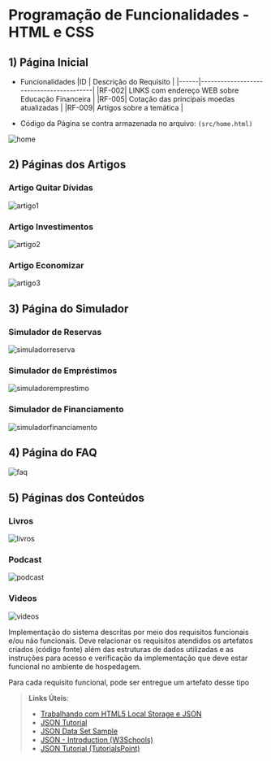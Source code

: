 # Programação de Funcionalidades - HTML e CSS

## 1) Página Inicial 

- Funcionalidades 
  |ID    | Descrição do Requisito  |
  |------|-----------------------------------------|
  |RF-002| LINKS com endereço WEB sobre Educação Financeira   | 
  |RF-005| Cotação das principais moedas atualizadas  |
  |RF-009| Artigos sobre a temática |
  
- Código da Página se contra armazenada no arquivo: `(src/home.html)`

![home](https://user-images.githubusercontent.com/113148420/201544891-d664b34e-3e7e-4271-babc-9e090b1cda06.png)


## 2) Páginas dos Artigos
### Artigo Quitar Dívidas 
![artigo1](https://user-images.githubusercontent.com/113148420/201544924-e043a9e2-bb6f-4b5f-8c39-8ed21f144a73.png)
### Artigo Investimentos
![artigo2](https://user-images.githubusercontent.com/113148420/201544972-e3057782-1f48-433b-b404-77bf8f308921.png)
### Artigo Economizar
![artigo3](https://user-images.githubusercontent.com/113148420/201544982-988bcdf8-74ca-4333-9528-75c2e8739a33.png)


## 3) Página do Simulador
### Simulador de Reservas 
![simuladorreserva](https://user-images.githubusercontent.com/113148420/201545056-ab60e2f1-6bfe-446b-a53f-f5a09611ad81.png)
### Simulador de Empréstimos
![simuladoremprestimo](https://user-images.githubusercontent.com/113148420/201545073-aa4095ea-2362-44af-98a3-de86a8918979.png)
### Simulador de Financiamento
![simuladorfinanciamento](https://user-images.githubusercontent.com/113148420/201545078-5342d879-ed7f-418c-b433-82af2f22c835.png)


## 4) Página do FAQ
![faq](https://user-images.githubusercontent.com/113148420/201545103-cc158db9-e03f-4cc3-88d3-c9336dbfe138.png)


## 5) Páginas dos Conteúdos
### Livros
![livros](https://user-images.githubusercontent.com/113148420/201545151-72150f80-404c-4344-9f8b-3f72698cab4f.png)
### Podcast
![podcast](https://user-images.githubusercontent.com/113148420/201545162-71ac8743-ef31-4e79-bcb9-6d5f39afb5cf.png)
### Videos
![videos](https://user-images.githubusercontent.com/113148420/201545174-65f9903f-70f5-4e5a-a491-8c4ed6bb323d.png)





Implementação do sistema descritas por meio dos requisitos funcionais e/ou não funcionais. Deve relacionar os requisitos atendidos os artefatos criados (código fonte) além das estruturas de dados utilizadas e as instruções para acesso e verificação da implementação que deve estar funcional no ambiente de hospedagem.

Para cada requisito funcional, pode ser entregue um artefato desse tipo

> **Links Úteis**:
>
> - [Trabalhando com HTML5 Local Storage e JSON](https://www.devmedia.com.br/trabalhando-com-html5-local-storage-e-json/29045)
> - [JSON Tutorial](https://www.w3resource.com/JSON)
> - [JSON Data Set Sample](https://opensource.adobe.com/Spry/samples/data_region/JSONDataSetSample.html)
> - [JSON - Introduction (W3Schools)](https://www.w3schools.com/js/js_json_intro.asp)
> - [JSON Tutorial (TutorialsPoint)](https://www.tutorialspoint.com/json/index.htm)
